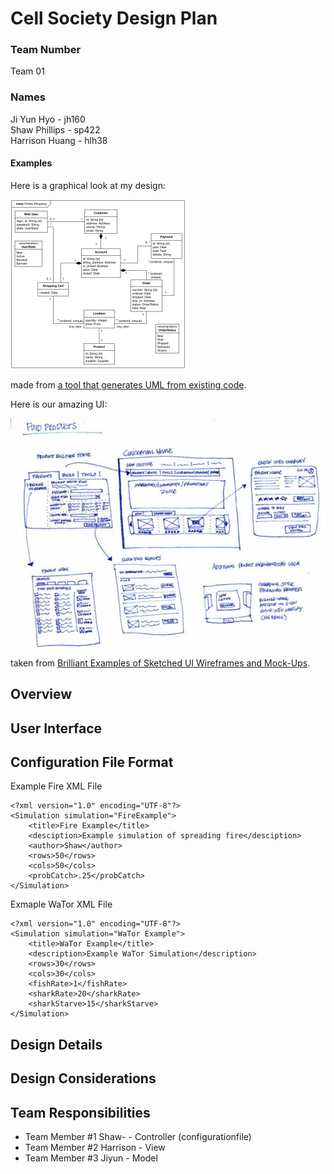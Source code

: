 # Cell Society Design Plan
### Team Number
Team 01
### Names
Ji Yun Hyo - jh160  
Shaw Phillips - sp422  
Harrison Huang - hlh38  
#### Examples

Here is a graphical look at my design:

![This is cool, too bad you can't see it](online-shopping-uml-example.png "An initial UI")

made from [a tool that generates UML from existing code](http://staruml.io/).


Here is our amazing UI:

![This is cool, too bad you can't see it](29-sketched-ui-wireframe.jpg "An alternate design")

taken from [Brilliant Examples of Sketched UI Wireframes and Mock-Ups](https://onextrapixel.com/40-brilliant-examples-of-sketched-ui-wireframes-and-mock-ups/).


## Overview


## User Interface


## Configuration File Format
Example Fire XML File
```xml=
<?xml version="1.0" encoding="UTF-8"?>
<Simulation simulation="FireExample">
	<title>Fire Example</title>
	<desciption>Example simulation of spreading fire</desciption>
	<author>Shaw</author>
	<rows>50</rows>
	<cols>50</cols>
	<probCatch>.25</probCatch>
</Simulation>
```
Exmaple WaTor XML File
```xml=
<?xml version="1.0" encoding="UTF-8"?>
<Simulation simulation="WaTor Example">
    <title>WaTor Example</title>
    <description>Example WaTor Simulation</description>
    <rows>30</rows>
    <cols>30</cols>
    <fishRate>1</fishRate>
    <sharkRate>20</sharkRate>
    <sharkStarve>15</sharkStarve>
</Simulation>
```

## Design Details


## Design Considerations


## Team Responsibilities

 * Team Member #1
Shaw- - Controller (configurationfile)
 * Team Member #2
Harrison - View
 * Team Member #3
Jiyun - Model
